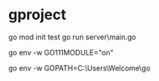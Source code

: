 # gproject

go mod init test
go run server\main.go


go env -w GO111MODULE="on" 

go env -w GOPATH=C:\Users\Welcome\go





